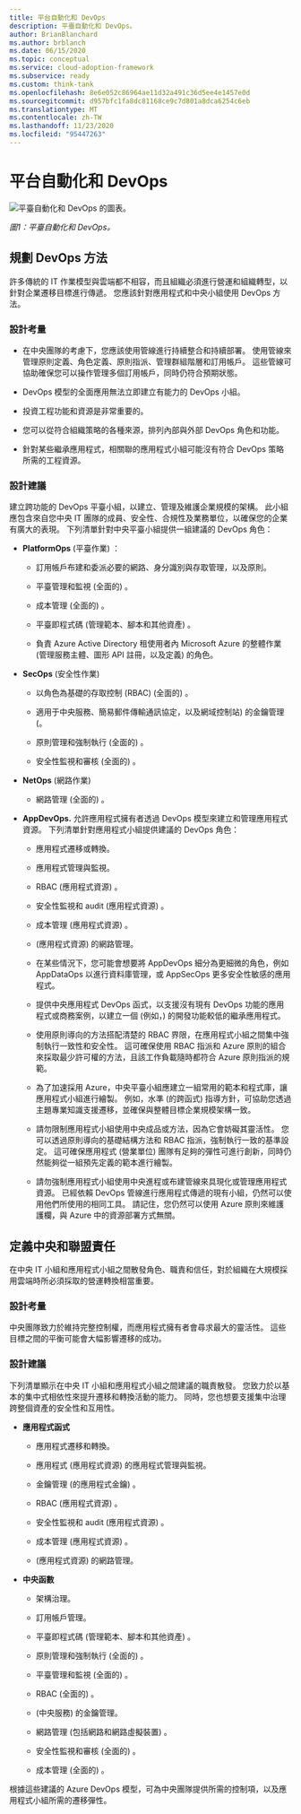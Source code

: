 ```yaml
---
title: 平台自動化和 DevOps
description: 平臺自動化和 DevOps。
author: BrianBlanchard
ms.author: brblanch
ms.date: 06/15/2020
ms.topic: conceptual
ms.service: cloud-adoption-framework
ms.subservice: ready
ms.custom: think-tank
ms.openlocfilehash: 8e6e052c86964ae11d32a491c36d5ee4e1457e0d
ms.sourcegitcommit: d957bfc1fa8dc81168ce9c7d801a8dca6254c6eb
ms.translationtype: MT
ms.contentlocale: zh-TW
ms.lasthandoff: 11/23/2020
ms.locfileid: "95447263"
---
```

<!-- docutune:casing PlatformOps AppDevOps AppDataOps AppSecOps -->

# <a name="platform-automation-and-devops"></a>平台自動化和 DevOps

![平臺自動化和 DevOps 的圖表。](./media/DevOps.png)

_圖1：平臺自動化和 DevOps。_

## <a name="planning-for-a-devops-approach"></a>規劃 DevOps 方法

許多傳統的 IT 作業模型與雲端都不相容，而且組織必須進行營運和組織轉型，以針對企業遷移目標進行傳遞。 您應該針對應用程式和中央小組使用 DevOps 方法。

### <a name="design-considerations"></a>設計考量

- 在中央團隊的考慮下，您應該使用管線進行持續整合和持續部署。 使用管線來管理原則定義、角色定義、原則指派、管理群組階層和訂用帳戶。 這些管線可協助確保您可以操作管理多個訂用帳戶，同時仍符合預期狀態。

- DevOps 模型的全面應用無法立即建立有能力的 DevOps 小組。

- 投資工程功能和資源是非常重要的。

- 您可以從符合組織策略的各種來源，排列內部與外部 DevOps 角色和功能。

- 針對某些繼承應用程式，相關聯的應用程式小組可能沒有符合 DevOps 策略所需的工程資源。

<!-- cSpell:ignore PlatformOps SecOps NetOps AppDevOps AppDataOps AppSecOps -->

### <a name="design-recommendations"></a>設計建議

建立跨功能的 DevOps 平臺小組，以建立、管理及維護企業規模的架構。 此小組應包含來自您中央 IT 團隊的成員、安全性、合規性及業務單位，以確保您的企業有廣大的表現。 下列清單針對中央平臺小組提供一組建議的 DevOps 角色：

- **PlatformOps** (平臺作業) ：

  - 訂用帳戶布建和委派必要的網路、身分識別與存取管理，以及原則。

  - 平臺管理和監視 (全面的) 。

  - 成本管理 (全面的) 。

  - 平臺即程式碼 (管理範本、腳本和其他資產) 。

  - 負責 Azure Active Directory 租使用者內 Microsoft Azure 的整體作業 (管理服務主體、圖形 API 註冊，以及定義) 的角色。

- **SecOps** (安全性作業) 

  - 以角色為基礎的存取控制 (RBAC)  (全面的) 。

  - 適用于中央服務、簡易郵件傳輸通訊協定，以及網域控制站) 的金鑰管理 (。

  - 原則管理和強制執行 (全面的) 。

  - 安全性監視和審核 (全面的) 。

- **NetOps** (網路作業) 

  - 網路管理 (全面的) 。

- **AppDevOps.** 允許應用程式擁有者透過 DevOps 模型來建立和管理應用程式資源。 下列清單針對應用程式小組提供建議的 DevOps 角色：

  - 應用程式遷移或轉換。

  - 應用程式管理與監視。

  - RBAC (應用程式資源) 。

  - 安全性監視和 audit (應用程式資源) 。

  - 成本管理 (應用程式資源) 。

  -  (應用程式資源) 的網路管理。

  - 在某些情況下，您可能會想要將 AppDevOps 細分為更細微的角色，例如 AppDataOps 以進行資料庫管理，或 AppSecOps 更多安全性敏感的應用程式。

  - 提供中央應用程式 DevOps 函式，以支援沒有現有 DevOps 功能的應用程式或商務案例，以建立一個 (例如，) 的開發功能較低的繼承應用程式。

  - 使用原則導向的方法搭配清楚的 RBAC 界限，在應用程式小組之間集中強制執行一致性和安全性。 這可確保使用 RBAC 指派和 Azure 原則的組合來採取最少許可權的方法，且該工作負載隨時都符合 Azure 原則指派的規範。

  - 為了加速採用 Azure，中央平臺小組應建立一組常用的範本和程式庫，讓應用程式小組進行繪製。 例如，水準 (的跨函式) 指導方針，可協助您透過主題專業知識支援遷移，並確保與整體目標企業規模架構一致。

  - 請勿限制應用程式小組使用中央成品或方法，因為它會妨礙其靈活性。 您可以透過原則導向的基礎結構方法和 RBAC 指派，強制執行一致的基準設定。 這可確保應用程式 (營業單位) 團隊有足夠的彈性可進行創新，同時仍然能夠從一組預先定義的範本進行繪製。

  - 請勿強制應用程式小組使用中央進程或布建管線來具現化或管理應用程式資源。 已經依賴 DevOps 管線進行應用程式傳遞的現有小組，仍然可以使用他們所使用的相同工具。 請記住，您仍然可以使用 Azure 原則來維護護欄，與 Azure 中的資源部署方式無關。

## <a name="define-central-and-federated-responsibilities"></a>定義中央和聯盟責任

在中央 IT 小組和應用程式小組之間散發角色、職責和信任，對於組織在大規模採用雲端時所必須採取的營運轉換相當重要。

### <a name="design-considerations"></a>設計考量

中央團隊致力於維持完整控制權，而應用程式擁有者會尋求最大的靈活性。 這些目標之間的平衡可能會大幅影響遷移的成功。

### <a name="design-recommendations"></a>設計建議

下列清單顯示在中央 IT 小組和應用程式小組之間建議的職責散發。 您致力於以基本的集中式相依性來提升遷移和轉換活動的能力。 同時，您也想要支援集中治理跨整個資產的安全性和互用性。

- **應用程式函式**

  - 應用程式遷移和轉換。

  - 應用程式 (應用程式資源) 的應用程式管理與監視。

  - 金鑰管理 (的應用程式金鑰) 。

  - RBAC (應用程式資源) 。

  - 安全性監視和 audit (應用程式資源) 。

  - 成本管理 (應用程式資源) 。

  -  (應用程式資源) 的網路管理。

- **中央函數**

  - 架構治理。

  - 訂用帳戶管理。

  - 平臺即程式碼 (管理範本、腳本和其他資產) 。

  - 原則管理和強制執行 (全面的) 。

  - 平臺管理和監視 (全面的) 。

  - RBAC (全面的) 。

  -  (中央服務) 的金鑰管理。

  - 網路管理 (包括網路和網路虛擬裝置) 。

  - 安全性監視和審核 (全面的) 。

  - 成本管理 (全面的) 。

根據這些建議的 Azure DevOps 模型，可為中央團隊提供所需的控制項，以及應用程式小組所需的遷移彈性。
